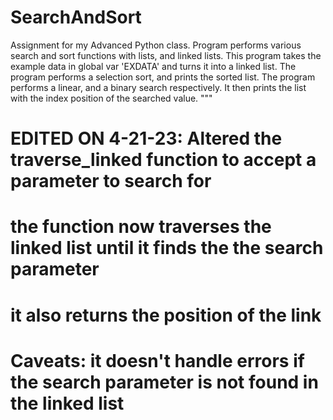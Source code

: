 # SearchAndSort
Assignment for my Advanced Python class. Program performs various search and sort functions with lists, and linked lists.
This program takes the example data in global var 'EXDATA' and turns it into a linked list. 
The program performs a selection sort, and prints the sorted list.
The program performs a linear, and a binary search respectively. It then prints the list with the index position of the searched value.
"""
# EDITED ON 4-21-23: Altered the traverse_linked function to accept a parameter to search for
#                    the function now traverses the linked list until it finds the the search parameter
#                    it also returns the position of the link

# Caveats: it doesn't handle errors if the search parameter is not found in the linked list 
